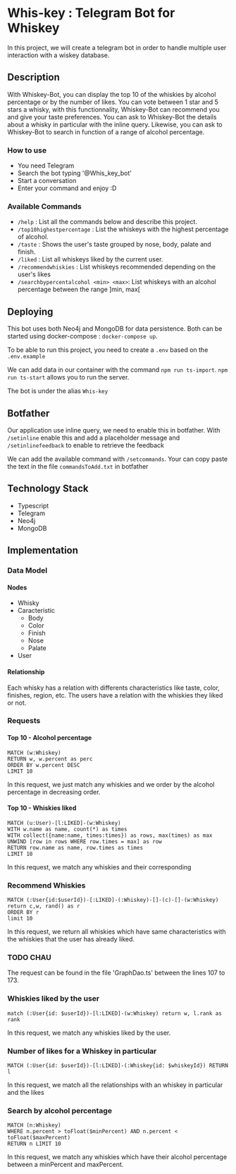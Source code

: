 # Whis-key : Telegram Bot for Whiskey

In this project, we will create a telegram bot in order to handle multiple user interaction with a wiskey database.

## Description

With Whiskey-Bot, you can display the top 10 of the whiskies by alcohol percentage or by the number of likes. You can vote between 1 star and 5 stars a whisky, with this functionnality, Whiskey-Bot can recommend you and give your taste preferences. You can ask to Whiskey-Bot the details about a whisky in particular with the inline query. Likewise, you can ask to Whiskey-Bot to search in function of a range of alcohol percentage.

### How to use

* You need Telegram
* Search the bot typing '@Whis_key_bot'
* Start a conversation
* Enter your command and enjoy :D

### Available Commands

* ```/help``` : List all the commands below and describe this project.
* ```/top10highestpercentage``` : List the whiskeys with the highest percentage of alcohol.
* ```/taste``` : Shows the user's taste grouped by nose, body, palate and finish.
* ```/liked``` : List all whiskeys liked by the current user.
* ```/recommendwhiskies``` : List whiskeys recommended depending on the user's likes
* ```/searchbypercentalcohol <min> <max>```: List whiskeys with an alcohol percentage between the range ]min, max[

## Deploying
This bot uses both Neo4j and MongoDB for data persistence. Both can be started using docker-compose : ```docker-compose up```. 

To be able to run this project, you need to create a `.env` based on the `.env.example`

We can add data in our container with the command ``npm run ts-import``. 
``npm run ts-start`` allows you to run the server.

The bot is under the alias ```Whis-key```

## Botfather

Our application use inline query, we need to enable this in botfather. 
With `/setinline` enable this and add a placeholder message and `/setinlinefeedback` to enable to retrieve the feedback

We can add the available command with `/setcommands`. Your can copy paste the text in the file `commandsToAdd.txt` in botfather

## Technology Stack

- Typescript
- Telegram
- Neo4j
- MongoDB

## Implementation

### Data Model

#### Nodes

- Whisky
- Caracteristic
  - Body
  - Color
  - Finish
  - Nose
  - Palate
- User

#### Relationship

Each whisky has a relation with differents characteristics like taste, color, finishes, region, etc. The users have a relation with the whiskies they liked or not.

### Requests

#### Top 10 - Alcohol percentage

```neo4j
MATCH (w:Whiskey)
RETURN w, w.percent as perc
ORDER BY w.percent DESC
LIMIT 10
```

In this request, we just match any whiskies and we order by the alcohol percentage in decreasing order.

#### Top 10 - Whiskies liked

```neo4j
MATCH (u:User)-[l:LIKED]-(w:Whiskey)
WITH w.name as name, count(*) as times
WITH collect({name:name, times:times}) as rows, max(times) as max
UNWIND [row in rows WHERE row.times = max] as row
RETURN row.name as name, row.times as times
LIMIT 10
```
In this request, we match any whiskies and their corresponding 

### Recommend Whiskies

```neo4j
MATCH (:User{id:$userId})-[:LIKED]-(:Whiskey)-[]-(c)-[]-(w:Whiskey)
return c,w, rand() as r
ORDER BY r
limit 10
```

In this request, we return all whiskies which have same characteristics with the whiskies that the user has already liked.

### TODO CHAU

The request can be found in the file 'GraphDao.ts' between the lines 107 to 173. 

### Whiskies liked by the user

```neo4j
match (:User{id: $userId})-[l:LIKED]-(w:Whiskey) return w, l.rank as rank
```

In this request, we match any whiskies liked by the user. 

### Number of likes for a Whiskey in particular

```neo4j
MATCH (:User{id: $userId})-[l:LIKED]-(:Whiskey{id: $whiskeyId}) RETURN l
```

In this request, we match all the relationships with an whiskey in particular and the likes

### Search by alcohol percentage

```neo4j
MATCH (n:Whiskey)
WHERE n.percent > toFloat($minPercent) AND n.percent < toFloat($maxPercent)
RETURN n LIMIT 10
```

In this request, we match any whiskies which have their alcohol percentage between a minPercent and maxPercent.

